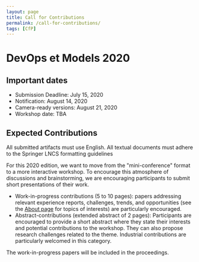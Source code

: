 ```yaml
---
layout: page
title: Call for Contributions
permalink: /call-for-contributions/
tags: [CfP]
---
```


# DevOps et Models 2020

## Important dates

  - Submission Deadline: July 15, 2020
  - Notification: August 14, 2020
  - Camera-ready versions: August 21, 2020
  - Workshop date: TBA

## Expected Contributions

All submitted artifacts must use English. All textual documents must adhere to the Springer LNCS formatting guidelines

For this 2020 edition, we want to move from the "mini-conference" format to a more interactive workshop.  To encourage this atmosphere of discussions and brainstorming, we are encouraging participants to submit short presentations of their work.

  * Work-in-progress contributions (5 to 10 pages): papers addressing relevant experience reports, challenges, trends, and opportunities (see the [About page](../about/) for topics of interests) are particularly encouraged.
  * Abstract-contributions (extended abstract of 2 pages): Participants are encouraged to provide a short abstract where they state their interests and potential contributions to the workshop. They can also propose research challenges related to the theme. Industrial contributions are particularly welcomed in this category.

The work-in-progress papers will be included in the proceedings.
